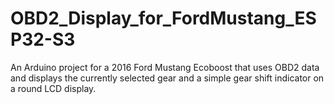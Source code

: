 # OBD2_Display_for_FordMustang_ESP32-S3
 An Arduino project for a 2016 Ford Mustang Ecoboost that uses OBD2 data and displays the currently selected gear and a simple gear shift indicator on a round LCD display.
